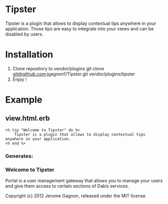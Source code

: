 Tipster
==============

Tipster is a plugin that allows to display contextual tips anywhere in your application.
Those tips are easy to integrate into your views and can be disabled by users.

Installation
==============

1. Clone repository to vendor/plugins
    git clone git@github.com:jgagnon1/Tipster.git vendor/plugins/tipster
2. Enjoy !

Example
=======

## view.html.erb

    <% tip "Welcome to Tipster" do %>
        Tipster is a plugin that allows to display contextual tips anywhere in your application.
    <% end %>

### Generates:

<div class="tip">
    <div class="title">
        <h3>Welcome to Tipster</h3>
        <a href="/tipster/-736365685/hide" class="close"></a>
    </div>
    <div class="content">
        Portal is a user management gateway that allows you to manage your users and give them access to certain sections of Dakis services. 
    </div>
</div>

Copyright (c) 2012 Jerome Gagnon, released under the MIT license

